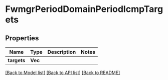 # FwmgrPeriodDomainPeriodIcmpTargets

## Properties

Name | Type | Description | Notes
------------ | ------------- | ------------- | -------------
**targets** | **Vec<String>** |  | 

[[Back to Model list]](../README.md#documentation-for-models) [[Back to API list]](../README.md#documentation-for-api-endpoints) [[Back to README]](../README.md)


